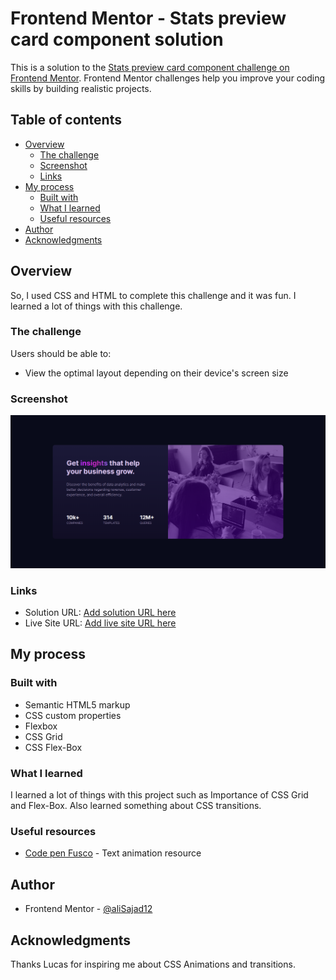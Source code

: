 # Frontend Mentor - Stats preview card component solution

This is a solution to the [Stats preview card component challenge on Frontend Mentor](https://www.frontendmentor.io/challenges/stats-preview-card-component-8JqbgoU62). Frontend Mentor challenges help you improve your coding skills by building realistic projects. 

## Table of contents

- [Overview](#overview)
  - [The challenge](#the-challenge)
  - [Screenshot](#screenshot)
  - [Links](#links)
- [My process](#my-process)
  - [Built with](#built-with)
  - [What I learned](#what-i-learned)
  - [Useful resources](#useful-resources)
- [Author](#author)
- [Acknowledgments](#acknowledgments)

## Overview
So, I used CSS and HTML to complete this challenge and it was fun.
I learned a lot of things with this challenge.

### The challenge

Users should be able to:

- View the optimal layout depending on their device's screen size

### Screenshot

![](./images/FireShot%20Capture%20002%20-%20Frontend%20Mentor%20-%20Stats%20preview%20card%20component%20-%20.png)

### Links

- Solution URL: [Add solution URL here](https://your-solution-url.com)
- Live Site URL: [Add live site URL here](https://your-live-site-url.com)

## My process

### Built with

- Semantic HTML5 markup
- CSS custom properties
- Flexbox
- CSS Grid
- CSS Flex-Box


### What I learned

I learned a lot of things with this project such as Importance of CSS Grid and Flex-Box. Also learned something about CSS transitions.


### Useful resources

- [Code pen Fusco](https://codepen.io/fusco/pen/JEJMGX) - Text animation resource

## Author

- Frontend Mentor - [@aliSajad12](https://www.frontendmentor.io/profile/aliSajad12)

## Acknowledgments

Thanks Lucas for inspiring me about CSS Animations and transitions.